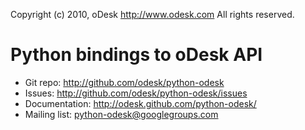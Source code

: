 Copyright (c) 2010, oDesk http://www.odesk.com
All rights reserved.

Python bindings to oDesk API
=======================================

* Git repo: http://github.com/odesk/python-odesk
* Issues: http://github.com/odesk/python-odesk/issues
* Documentation: http://odesk.github.com/python-odesk/
* Mailing list: python-odesk@googlegroups.com
